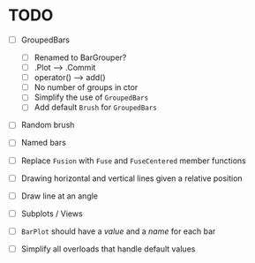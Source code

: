 # TODO

- [ ] GroupedBars
    - [ ] Renamed to BarGrouper?
    - [ ] .Plot --> .Commit
    - [ ] operator() --> add()
    - [ ] No number of groups in ctor
    - [ ] Simplify the use of `GroupedBars`
    - [ ] Add default `Brush` for `GroupedBars`
- [ ] Random brush
- [ ] Named bars
- [ ] Replace `Fusion` with `Fuse` and `FuseCentered` member functions
- [ ] Drawing horizontal and vertical lines given a relative position
- [ ] Draw line at an angle
- [ ] Subplots / Views
- [ ] `BarPlot` should have a _value_ and a _name_ for each bar
- [ ] Simplify all overloads that handle default values

